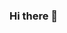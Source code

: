 ### Hi there 👋

<!--
**alperenylmz/alperenylmz** is a ✨ _special_ ✨ repository because its `README.md` (this file) appears on your GitHub profile.

Here are some ideas to get you started:

- 🔭 I’m currently working on mobile development
- 🌱 I’m currently learning React Native
- 👯 I’m looking to collaborate on ...
- 🤔 I’m looking for help with ...
- 💬 Ask me about ...
- 📫 How to reach me: linkedin.com/in/alperen-y%C4%B1lmaz-7b47671bb/
- 😄 Pronouns: ...
- ⚡ Fun fact: ...
-->
